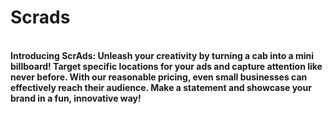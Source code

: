 # Scrads
<br>
<b>Introducing ScrAds: Unleash your creativity by turning a cab into a mini billboard! Target specific locations for your ads and capture attention like never before. With our reasonable pricing, even small businesses can effectively reach their audience. Make a statement and showcase your brand in a fun, innovative way!</b>
